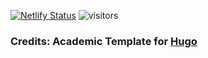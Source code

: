 [![Netlify Status](https://api.netlify.com/api/v1/badges/07f13713-f84c-4506-bb95-459c87630e70/deploy-status)](https://app.netlify.com/sites/albertocuadra/deploys)  ![visitors](https://visitor-badge.glitch.me/badge?page_id=https://albertocuadra.netlify.app/)

### Credits: Academic Template for [Hugo](https://github.com/gohugoio/hugo)
